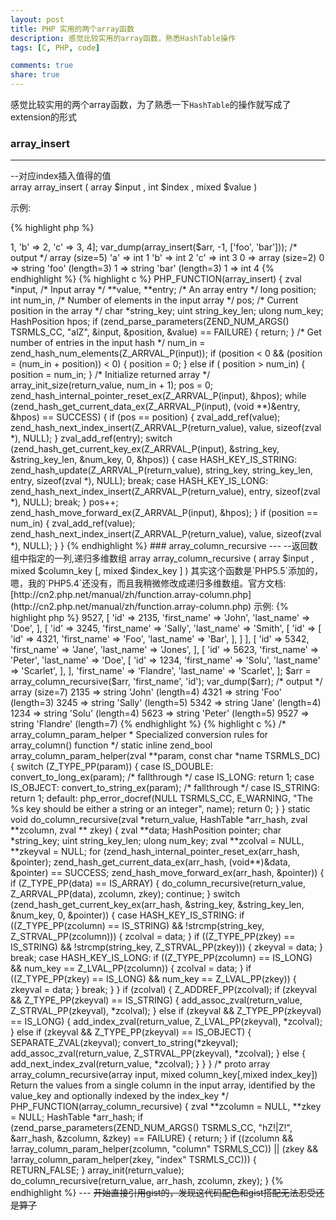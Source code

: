 ```yaml
---
layout: post
title: PHP 实用的两个array函数
description: 感觉比较实用的array函数，熟悉HashTable操作
tags: [C, PHP, code]

comments: true
share: true
---
```

感觉比较实用的两个array函数，为了熟悉一下`HashTable`的操作就写成了extension的形式

### array_insert
---
--对应index插入值得的值  
array array_insert ( array $input , int $index , mixed $value )

示例:

{% highlight php %}
<?php
$arr = ['a' => 1, 'b' => 2, 'c' => 3, 4];
var_dump(array_insert($arr, -1, ['foo', 'bar']));
/* output */
array (size=5)
  'a' => int 1
  'b' => int 2
  'c' => int 3
  0 => 
    array (size=2)
      0 => string 'foo' (length=3)
      1 => string 'bar' (length=3)
  1 => int 4
{% endhighlight %}

<!-- more -->

{%  highlight c %}
PHP_FUNCTION(array_insert)
{
    zval     *input,        /* Input array */
            **value,        
            **entry;        /* An array entry */
    long     position;         
    int      num_in,        /* Number of elements in the input array */
             pos;           /* Current position in the array */
    char *string_key;
    uint string_key_len;
    ulong num_key;
    HashPosition hpos;
 
    if (zend_parse_parameters(ZEND_NUM_ARGS() TSRMLS_CC, "alZ", &input, &position, &value) == FAILURE) {
        return;
    }
 
    /* Get number of entries in the input hash */
    num_in = zend_hash_num_elements(Z_ARRVAL_P(input));
 
    if (position < 0 && (position = (num_in + position)) < 0) {
            position = 0;
    } else if ( position > num_in) {
        position = num_in;        
    }
 
    /* Initialize returned array */
    array_init_size(return_value, num_in + 1);
    
    pos = 0;
    zend_hash_internal_pointer_reset_ex(Z_ARRVAL_P(input), &hpos);
    while (zend_hash_get_current_data_ex(Z_ARRVAL_P(input), (void **)&entry, &hpos) == SUCCESS) {
        
        if (pos == position) {
            zval_add_ref(value);
            zend_hash_next_index_insert(Z_ARRVAL_P(return_value), value, sizeof(zval *), NULL);
        }
        
        zval_add_ref(entry);
        switch (zend_hash_get_current_key_ex(Z_ARRVAL_P(input), &string_key, &string_key_len, &num_key, 0, &hpos)) {
            case HASH_KEY_IS_STRING:
                zend_hash_update(Z_ARRVAL_P(return_value), string_key, string_key_len, entry, sizeof(zval *), NULL);
                break;
 
            case HASH_KEY_IS_LONG:
                zend_hash_next_index_insert(Z_ARRVAL_P(return_value), entry, sizeof(zval *), NULL);
                break;
        }
        pos++;
        zend_hash_move_forward_ex(Z_ARRVAL_P(input), &hpos);
    }
    
    if (position == num_in) {
        zval_add_ref(value);
        zend_hash_next_index_insert(Z_ARRVAL_P(return_value), value, sizeof(zval *), NULL);
    }
}
{% endhighlight %}


### array_column_recursive
---
--返回数组中指定的一列,递归多维数组   
array array_column_recursive ( array $input , mixed $column_key [, mixed $index_key ] )

其实这个函数是`PHP5.5`添加的，嗯，我的`PHP5.4`还没有，而且我稍微修改成递归多维数组。官方文档:[http://cn2.php.net/manual/zh/function.array-column.php](http://cn2.php.net/manual/zh/function.array-column.php)

示例:

{% highlight php %}
<?php
$arr = [
    id => 9527,
    [
        'id' => 2135,
        'first_name' => 'John',
        'last_name' => 'Doe',
    ],
    [
        'id' => 3245,
        'first_name' => 'Sally',
        'last_name' => 'Smith',
        [
            'id' => [
                'id' => 4321,
                'first_name' => 'Foo',
                'last_name' => 'Bar',
            ],
        ]
    ],
    [
        'id' => 5342,
        'first_name' => 'Jane',
        'last_name' => 'Jones',
    ],
    [
        'id' => 5623,
        'first_name' => 'Peter',
        'last_name' => 'Doe',
        [
            'id' => 1234,
            'first_name' => 'Solu',
            'last_name' => 'Scarlet',
        ],
    ],
    'first_name' => 'Flandre',
    'last_name' => 'Scarlet',
];

$arr = array_column_recursive($arr, 'first_name', 'id');
var_dump($arr);

/* output */
array (size=7)
  2135 => string 'John' (length=4)
  4321 => string 'Foo' (length=3)
  3245 => string 'Sally' (length=5)
  5342 => string 'Jane' (length=4)
  1234 => string 'Solu' (length=4)
  5623 => string 'Peter' (length=5)
  9527 => string 'Flandre' (length=7)
  
{% endhighlight %}

{%  highlight c %}
/* array_column_param_helper
 * Specialized conversion rules for array_column() function
 */
static inline
zend_bool array_column_param_helper(zval **param,
                                    const char *name TSRMLS_DC) {
    switch (Z_TYPE_PP(param)) {
        case IS_DOUBLE:
            convert_to_long_ex(param);
            /* fallthrough */
        case IS_LONG:
            return 1;
            
        case IS_OBJECT:
            convert_to_string_ex(param);
            /* fallthrough */
        case IS_STRING:
            return 1;
            
        default:
            php_error_docref(NULL TSRMLS_CC, E_WARNING, "The %s key should be either a string or an integer", name);
            return 0;
    }
}

static void do_column_recursive(zval *return_value, HashTable *arr_hash, zval **zcolumn, zval ** zkey)
{
    zval **data;
    HashPosition pointer;
    char *string_key;
    uint string_key_len;
    ulong num_key;
    zval **zcolval = NULL, **zkeyval = NULL;
    
    for (zend_hash_internal_pointer_reset_ex(arr_hash, &pointer);
         zend_hash_get_current_data_ex(arr_hash, (void**)&data, &pointer) == SUCCESS;
         zend_hash_move_forward_ex(arr_hash, &pointer)) {      
        
        if (Z_TYPE_PP(data) == IS_ARRAY) {
            do_column_recursive(return_value, Z_ARRVAL_PP(data), zcolumn, zkey);
            continue;
        }
        
        switch (zend_hash_get_current_key_ex(arr_hash, &string_key, &string_key_len, &num_key, 0, &pointer)) {
            case HASH_KEY_IS_STRING:
                if ((Z_TYPE_PP(zcolumn) == IS_STRING) && !strcmp(string_key, Z_STRVAL_PP(zcolumn))) {
                    zcolval = data;
                }
                if ((Z_TYPE_PP(zkey) == IS_STRING) && !strcmp(string_key, Z_STRVAL_PP(zkey))) {
                    zkeyval = data;
                }
                break;
            case HASH_KEY_IS_LONG:
                if ((Z_TYPE_PP(zcolumn) == IS_LONG) && num_key == Z_LVAL_PP(zcolumn)) {
                    zcolval = data;
                }
                if ((Z_TYPE_PP(zkey) == IS_LONG) && num_key == Z_LVAL_PP(zkey)) {
                    zkeyval = data;
                }
                break;
        }
        
    }
    
    if (zcolval) {
        Z_ADDREF_PP(zcolval);
        if (zkeyval && Z_TYPE_PP(zkeyval) == IS_STRING) {
            add_assoc_zval(return_value, Z_STRVAL_PP(zkeyval), *zcolval);
        } else if (zkeyval && Z_TYPE_PP(zkeyval) == IS_LONG) {
            add_index_zval(return_value, Z_LVAL_PP(zkeyval), *zcolval);
        } else if (zkeyval && Z_TYPE_PP(zkeyval) == IS_OBJECT) {
            SEPARATE_ZVAL(zkeyval);
            convert_to_string(*zkeyval);
            add_assoc_zval(return_value, Z_STRVAL_PP(zkeyval), *zcolval);
        } else {
            add_next_index_zval(return_value, *zcolval);
        }
    }
}

/* proto array array_column_recursive(array input, mixed column_key[,mixed index_key])
 Return the values from a single column in the input array, identified by the
 value_key and optionally indexed by the index_key */
PHP_FUNCTION(array_column_recursive)
{
    zval **zcolumn = NULL, **zkey = NULL;
    HashTable *arr_hash;
    
    if (zend_parse_parameters(ZEND_NUM_ARGS() TSRMLS_CC, "hZ!|Z!", &arr_hash, &zcolumn, &zkey) == FAILURE) {
        return;
    }
    
    if ((zcolumn && !array_column_param_helper(zcolumn, "column" TSRMLS_CC)) ||
        (zkey && !array_column_param_helper(zkey, "index" TSRMLS_CC))) {
        RETURN_FALSE;
    }
    
    array_init(return_value);
    do_column_recursive(return_value, arr_hash, zcolumn, zkey);
}
{% endhighlight %}

---
<s>开始直接引用gist的，发现这代码配色和gist搭配无法忍受还是算了</s>